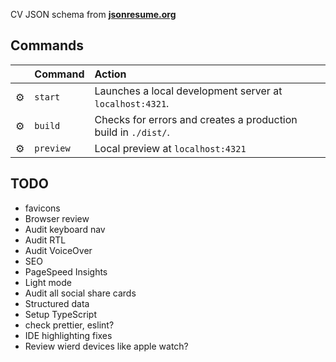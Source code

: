 CV JSON schema from [**jsonresume.org**](https://jsonresume.org/schema/)

## Commands

|     | Command        | Action                                                                       |
| :-- |:---------------| :--------------------------------------------------------------------------- |
| ⚙️  | `start`        | Launches a local development server at `localhost:4321`.                   |
| ⚙️  | `build`        | Checks for errors and creates a production build in `./dist/`. |
| ⚙️  | `preview`      | Local preview at `localhost:4321`                                       |


## TODO
- favicons
- Browser review
- Audit keyboard nav
- Audit RTL
- Audit VoiceOver
- SEO
- PageSpeed Insights
- Light mode
- Audit all social share cards
- Structured data
- Setup TypeScript
- check prettier, eslint?
- IDE highlighting fixes
- Review wierd devices like apple watch?
